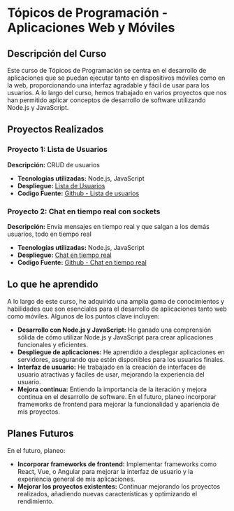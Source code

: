 # Tópicos de Programación - Aplicaciones Web y Móviles

## Descripción del Curso

Este curso de Tópicos de Programación se centra en el desarrollo de aplicaciones que se puedan ejecutar tanto en dispositivos móviles como en la web, proporcionando una interfaz agradable y fácil de usar para los usuarios. A lo largo del curso, hemos trabajado en varios proyectos que nos han permitido aplicar conceptos de desarrollo de software utilizando Node.js y JavaScript.

## Proyectos Realizados

### Proyecto 1: Lista de Usuarios
**Descripción:** CRUD de usuarios

- **Tecnologías utilizadas:** Node.js, JavaScript
- **Despliegue:** [Lista de Usuarios](https://web-topicos.netlify.app/)
- **Codigo Fuente:** [ Github - Lista de usuarios](https://github.com/itsFDavid/Topicos-Avanzados/tree/main/nodeJs/API)

### Proyecto 2: Chat en tiempo real con sockets
**Descripción:** Envía mensajes en tiempo real y que salgan a los demás usuarios, todo en tiempo real

- **Tecnologías utilizadas:** Node.js, JavaScript
- **Despliegue:** [Chat en tiempo real](https://chat-ff-io.netlify.app/)
- **Codigo Fuente:** [ Github - Chat en tiempo real](https://github.com/itsFDavid/Topicos-Avanzados/tree/main/nodeJs/Chat-Real-Time)

## Lo que he aprendido

A lo largo de este curso, he adquirido una amplia gama de conocimientos y habilidades que son esenciales para el desarrollo de aplicaciones tanto web como móviles. Algunos de los puntos clave incluyen:

- **Desarrollo con Node.js y JavaScript:** He ganado una comprensión sólida de cómo utilizar Node.js y JavaScript para crear aplicaciones funcionales y eficientes.
- **Despliegue de aplicaciones:** He aprendido a desplegar aplicaciones en servidores, asegurando que estén disponibles para los usuarios finales.
- **Interfaz de usuario:** He trabajado en la creación de interfaces de usuario atractivas y fáciles de usar, mejorando la experiencia del usuario.
- **Mejora continua:** Entiendo la importancia de la iteración y mejora continua en el desarrollo de software. En el futuro, planeo incorporar frameworks de frontend para mejorar la funcionalidad y apariencia de mis proyectos.

## Planes Futuros

En el futuro, planeo:

- **Incorporar frameworks de frontend:** Implementar frameworks como React, Vue, o Angular para mejorar la interfaz de usuario y la experiencia general de mis aplicaciones.
- **Mejorar los proyectos existentes:** Continuar mejorando los proyectos realizados, añadiendo nuevas características y optimizando el rendimiento.
